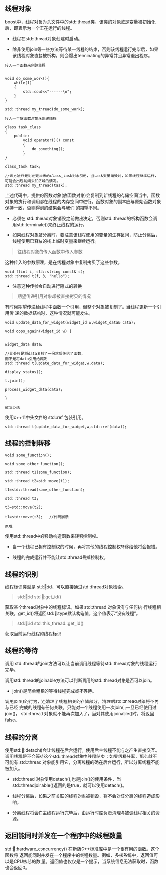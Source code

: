## 线程对象
boost中，线程对象为<thread>头文件中的std::thread类，该类的对象或是变量被初始化后，即表示为一个正在运行的线程。

* 线程在std::thread对象创建时启动。

* 除非使用join等一些方法等待某一线程的结束，否则该线程运行完毕后，如果该线程对象直接被析构，则会爆出terminating的异常并且异常退出程序。


`传入一个函数来创建线程`

```

void do_some_work(){
    while(1)
    {
        std::cout<<"------\n";
    }
}

std::thread my_thread(do_some_work);

```

`传入一个放函数对象来创建线程`

```
class task_class
{
    public:
        void operator()() const
        {
            do_something();
        }
}

class_task task;

//该方法只是对创建出来的class_task对象引用，当task变量销毁时，如果线程继续运行，可能会出现访问未知区域的情况。
std::thread my_thread(task);

```

上述代码中，提供的函数对象(放函数对象)会复制到新线程的存储空间当中，函数对象的执行和调用都在线程的内存空间中进行。函数对象的副本应与原始函数对象保持一致，否则得到的结果会与我们 的期望不同。

* 必须在 std::thread对象销毁之前做出决定，否则std::thread的析构函数会调用std::terminate()来终止线程的运行。

* 如果线程对象被分离时，要注意该线程使用的变量的生存区间，防止分离后，线程使用已释放的栈上临时变量来继续运行。

> 往线程对象的传入函数中传入参数

这种传入的参数原理，是在线程对象中复制拷贝了这些参数。

```
void f(int i, std::string const& s);
std::thread t(f, 3, "hello");
```

* 注意这种传参会自动进行隐式的转换

> 期望传递引用对象却被直接拷贝的情况

有时候期望传递给线程中函数一个引用，但整个对象被复制了。当线程更新一个引用传 递的数据结构时，这种情况就可能发生。

```
void update_data_for_widget(widget_id w,widget_data& data);

void oops_again(widget_id w) { 


widget_data data; 

//此处只是将data复制了一份然后传给了函数，
而不是将data引用给函数
std::thread t(update_data_for_widget,w,data);

display_status();

t.join(); 

process_widget_data(data); 
    
}
```

`解决办法`

使用c++11中<functional>头文件的 std::ref 包装引用。

```
std::thread t(update_data_for_widget,w,std::ref(data));
```

## 线程的控制转移

```
void some_function(); 

void some_other_function(); 

std::thread t1(some_function);

std::thread t2=std::move(t1);

t1=std::thread(some_other_function); 

std::thread t3;

t3=std::move(t2);

t1=std::move(t3);   //代码崩溃

```

`原理`

使用std::thread中的移动构造函数来转移控制权。

* 当一个线程已拥有控制权的时候，再将其他的线程控制权转移给他将会报错。

* 线程的完成运行并不能让std::thread丢掉控制权。

## 线程的识别

线程标识类型是 std::thread::id，可以直接通过std::thread对象检索。

> std::thread::id std::thread::get_id()

获取某个thread对象中的线程标识。如果 std::thread 对象没有与任何执 行线程相关联，get_id()将返回std::thread::type默认构造值，这个值表示“没有线程”。

> std::thread::id std::this_thread::get_id()

获取当前运行线程的线程标识

## 线程的等待

调用 std::thread的join方法可以让当前调用线程等待std::thread对象的线程运行完毕。

调用std::thread的joinable方法可以判断调用的std::thread对象是否可以join。

* join()是简单粗暴的等待线程完成或不等待。

调用join()的行为，还清理了线程相关的存储部分，清理后std::thread对象将不再与已经 完成的线程有任何关联。只能对一个线程使用一次join();一旦已经使用过 join()， std::thread 对象就不能再次加入了，当对其使用joinable()时，将返回false。


## 线程的分离

使用std::thread::detach()会让线程在后台运行，使用后主线程不能与之产生直接交互。调用线程将不会等待这个std::thread对象中线程结束；如果线程分离，那么就不可能有 std::thread 对象能引用它，分离线程的确在后台运行，所以分离线程不能被加入。

* std::thread 对象使用detach(),也是join()的使用条件，当 std::threadjoinable()返回的是true，就可以使用detach()。

* 线程分离后，如果之前关联的线程对象被销毁，将不会对该分离的线程造成影响。

* 分离线程将会在主线程运行完毕后，由运行时库负责清理与被调线程相关的资源。


## 返回能同时并发在一个程序中的线程数量

std::thread::hardware_concurrency() 在新版C++标准库中是一个很有用的函数。这个函数将 返回能同时并发在一个程序中的线程数量。例如，多核系统中，返回值可以是CPU核芯的数 量。返回值也仅仅是一个提示，当系统信息无法获取时，函数也会返回0。